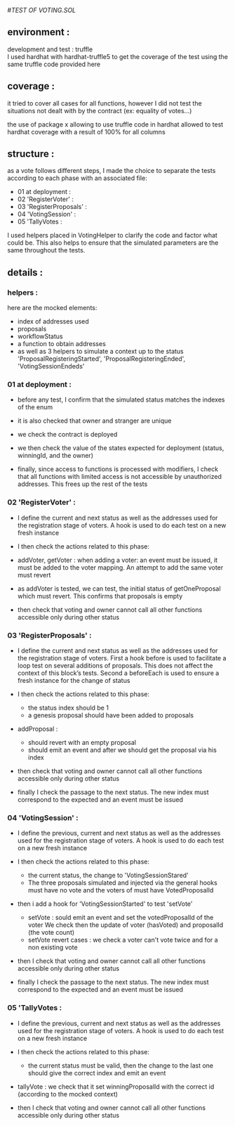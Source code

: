 #_TEST OF VOTING.SOL_

## environment :

development and test : truffle <br>
I used hardhat with hardhat-truffle5 to get the coverage of the test using the same truffle code provided here

## coverage :

it tried to cover all cases for all functions, however I did not test the situations not dealt with by the contract (ex: equality of votes...)

the use of package x allowing to use truffle code in hardhat allowed to test hardhat coverage with a result of 100% for all columns

## structure :

as a vote follows different steps, I made the choice to separate the tests according to each phase with an associated file:

- 01 at deployment :
- 02 'RegisterVoter' :
- 03 'RegisterProposals' :
- 04 'VotingSession' :
- 05 'TallyVotes :

I used helpers placed in VotingHelper to clarify the code and factor what could be. This also helps to ensure that the simulated parameters are the same throughout the tests.

## **details :**

### helpers :

here are the mocked elements:

- index of addresses used
- proposals
- workflowStatus
- a function to obtain addresses
- as well as 3 helpers to simulate a context up to the status 'ProposalRegisteringStarted', 'ProposalRegisteringEnded', 'VotingSessionEndeds'

### 01 at deployment :

- before any test, I confirm that the simulated status matches the indexes of the enum
- it is also checked that owner and stranger are unique
- we check the contract is deployed
- we then check the value of the states expected for deployment (status, winningId, and the owner)

- finally, since access to functions is processed with modifiers, I check that all functions with limited access is not accessible by unauthorized addresses. This frees up the rest of the tests

### 02 'RegisterVoter' :

- I define the current and next status as well as the addresses used for the registration stage of voters. A hook is used to do each test on a new fresh instance

- I then check the actions related to this phase:
- addVoter, getVoter : when adding a voter: an event must be issued, it must be added to the voter mapping. An attempt to add the same voter must revert
- as addVoter is tested, we can test, the initial status of getOneProposal which must revert. This confirms that proposals is empty

- then check that voting and owner cannot call all other functions accessible only during other status

### 03 'RegisterProposals' :

- I define the current and next status as well as the addresses used for the registration stage of voters. First a hook before is used to facilitate a loop test on several additions of proposals. This does not affect the context of this block’s tests. Second a beforeEach is used to ensure a fresh instance for the change of status

- I then check the actions related to this phase:
  - the status index should be 1
  - a genesis proposal should have been added to proposals
- addProposal :

  - should revert with an empty proposal
  - should emit an event and after we should get the proposal via his index

- then check that voting and owner cannot call all other functions accessible only during other status

- finally I check the passage to the next status. The new index must correspond to the expected and an event must be issued

### 04 'VotingSession' :

- I define the previous, current and next status as well as the addresses used for the registration stage of voters. A hook is used to do each test on a new fresh instance

- I then check the actions related to this phase:
  - the current status, the change to 'VotingSessionStared'
  - The three proposals simulated and injected via the general hooks must have no vote and the voters of must have VotedProposalId
- then i add a hook for 'VotingSessionStarted' to test 'setVote'

  - setVote : sould emit an event and set the votedProposalId of the voter
    We check then the update of voter (hasVoted) and proposalId (the vote count)
  - setVote revert cases : we check a voter can't vote twice and for a non existing vote

- then I check that voting and owner cannot call all other functions accessible only during other status

- finally I check the passage to the next status. The new index must correspond to the expected and an event must be issued

### 05 'TallyVotes :

- I define the previous, current and next status as well as the addresses used for the registration stage of voters. A hook is used to do each test on a new fresh instance

- I then check the actions related to this phase:
  - the current status must be valid, then the change to the last one should give the correct index and emit an event
- tallyVote : we check that it set winningProposalId with the correct id (according to the mocked context)

- then I check that voting and owner cannot call all other functions accessible only during other status
